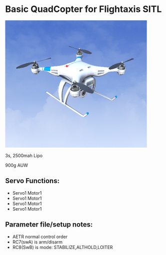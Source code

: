 # Basic QuadCopter for Flightaxis SITL

![](https://github.com/ArduPilot/SITL_Models/raw/master/RealFlight/Released_Models/Multicopters/QuadCopterX/QuadCopterX.png)


3s, 2500mah Lipo

900g AUW

## Servo Functions:

* Servo1		Motor1
* Servo1		Motor1
* Servo1		Motor1
* Servo1		Motor1

## Parameter file/setup notes:

* AETR normal control order
* RC7(swA) is arm/disarm
* RC8(SwB) is mode: STABILIZE,ALTHOLD,LOITER


